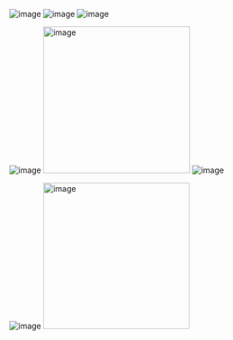 ![image](https://github.com/Sami063/Uber-Eat---Application/assets/85618108/37c06da6-e073-498f-b8ce-6c5cd3dcf479)
![image](https://github.com/Sami063/Uber-Eat---Application/assets/85618108/b9a320ed-7fcb-462d-be5c-54c61c42699c)
![image](https://github.com/Sami063/Uber-Eat---Application/assets/85618108/da613302-bcd8-47bb-8709-8b017d9b70a9)

![image](https://github.com/Sami063/Uber-Eat---Application/assets/85618108/741d959c-6362-455f-99b9-7e5d7279f577)
<img width="261" alt="image" src="https://github.com/Sami063/Uber-Eat---Application/assets/85618108/3a1bed13-c1ed-42b1-8fc7-016e94385efb">
![image](https://github.com/Sami063/Uber-Eat---Application/assets/85618108/c800ed27-013a-40ef-be1e-3f789c05c1c6)

![image](https://github.com/Sami063/Uber-Eat---Application/assets/85618108/84737485-4f29-45f1-a3eb-0ef730277296)
<img width="260" alt="image" src="https://github.com/Sami063/Uber-Eat---Application/assets/85618108/b7549107-d89b-4ae0-b0e0-e8bfe02ccf43">
